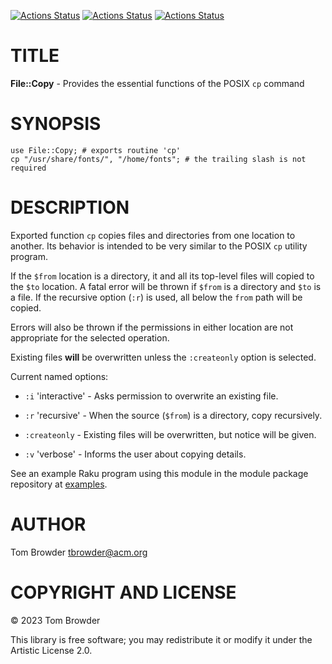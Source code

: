 [![Actions Status](https://github.com/tbrowder/File-Copy/workflows/linux/badge.svg)](https://github.com/tbrowder/File-Copy/actions) [![Actions Status](https://github.com/tbrowder/File-Copy/workflows/macos/badge.svg)](https://github.com/tbrowder/File-Copy/actions) [![Actions Status](https://github.com/tbrowder/File-Copy/workflows/windows/badge.svg)](https://github.com/tbrowder/File-Copy/actions)

TITLE
=====

**File::Copy** - Provides the essential functions of the POSIX `cp` command

SYNOPSIS
========



    use File::Copy; # exports routine 'cp'
    cp "/usr/share/fonts/", "/home/fonts"; # the trailing slash is not required

DESCRIPTION
===========

Exported function `cp` copies files and directories from one location to another. Its behavior is intended to be very similar to the POSIX `cp` utility program.

If the `$from` location is a directory, it and all its top-level files will copied to the `$to` location. A fatal error will be thrown if `$from` is a directory and `$to` is a file. If the recursive option (`:r`) is used, all below the `from` path will be copied.

Errors will also be thrown if the permissions in either location are not appropriate for the selected operation.

Existing files **will** be overwritten unless the `:createonly` option is selected.

Current named options:

  * `:i` 'interactive' - Asks permission to overwrite an existing file.

  * `:r` 'recursive' - When the source (`$from`) is a directory, copy recursively.

  * `:createonly` - Existing files will <not> be overwritten, but notice will be given.

  * `:v` 'verbose' - Informs the user about copying details.

See an example Raku program using this module in the module package repository at [examples](examples).

AUTHOR
======

Tom Browder <tbrowder@acm.org>

COPYRIGHT AND LICENSE
=====================

© 2023 Tom Browder

This library is free software; you may redistribute it or modify it under the Artistic License 2.0.


